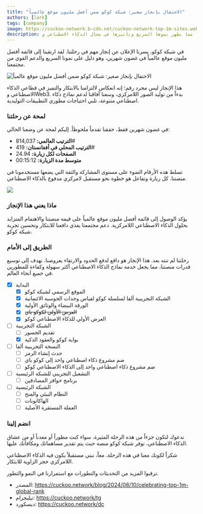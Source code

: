 ```yaml
---
title: "الاحتفال بإنجاز صغير: شبكة كوكو ضمن أفضل مليون موقع عالمياً"
authors: [lark]
tags: [company]
image: https://cuckoo-network.b-cdn.net/cuckoo-network-top-1m-sites.webp
description: تحتفل شبكة كوكو بإنجاز الوصول إلى أفضل مليون موقع عالمياً، مما يظهر نموها السريع وتأثيرها في مجال الذكاء الاصطناعي وWeb3.
---
```


في شبكة كوكو، يسرنا الإعلان عن إنجاز مهم في رحلتنا. لقد ارتقينا إلى قائمة أفضل مليون موقع عالمياً في غضون شهرين، وهو دليل على نمونا السريع والدعم القوي من مجتمعنا.

![الاحتفال بإنجاز صغير: شبكة كوكو ضمن أفضل مليون موقع عالمياً](https://cuckoo-network.b-cdn.net/cuckoo-network-top-1m-sites.webp "الاحتفال بإنجاز صغير: شبكة كوكو ضمن أفضل مليون موقع عالمياً")

هذا الإنجاز ليس مجرد رقم؛ إنه انعكاس لالتزامنا بالابتكار والتميز في قطاعي الذكاء الاصطناعي وWeb3. بدءاً من توليد الصور اللامركزي، وسعنا آفاقنا لدعم نماذج ذكاء اصطناعي متنوعة، تلبي احتياجات مطوري التطبيقات التوليدية.

### لمحة عن رحلتنا

في غضون شهرين فقط، حققنا تقدماً ملحوظاً. إليكم لمحة عن وضعنا الحالي:

- **الترتيب العالمي:** 814,037#
- **الترتيب المحلي في أفغانستان:** 419#
- **الصفحات لكل زيارة:** 24.94
- **متوسط مدة الزيارة:** 00:15:12

تسلط هذه الأرقام الضوء على مستوى المشاركة والثقة التي يضعها مستخدمونا في منصتنا. كل زيارة وتفاعل هو خطوة نحو مستقبل لامركزي مدفوع بالذكاء الاصطناعي.

[![](https://cuckoo-network.b-cdn.net/cuckoo-global-rank.webp)](https://www.similarweb.com/website/cuckoo.network/)

### ماذا يعني هذا الإنجاز

يؤكد الوصول إلى قائمة أفضل مليون موقع عالمياً على قيمة منصتنا والاهتمام المتزايد بحلول الذكاء الاصطناعي اللامركزية. دعم مجتمعنا يغذي دافعنا للابتكار وتحسين تجربة شبكة كوكو.

### الطريق إلى الأمام

رحلتنا لم تنته بعد. هذا الإنجاز هو دافع لدفع الحدود والارتقاء بعروضنا. نهدف إلى توسيع قدرات منصتنا، مما يجعل خدمة نماذج الذكاء الاصطناعي أكثر سهولة وكفاءة للمطورين في جميع أنحاء العالم.

- [x] البداية
  - [x] الموقع الرسمي لشبكة كوكو
  - [x] الشبكة التجريبية ألفا لسلسلة كوكو لقياس وحدات الحوسبة الائتمانية
  - [x] الورقة البيضاء والوثائق الأولية
  - [x] ~~العرض الأولي لكوكو باي~~
  - [x] العرض الأولي للذكاء الاصطناعي كوكو
- [ ] الشبكة التجريبية
  - [ ] تقديم الجسور
  - [x] بوابة كوكو والعقود الذكية
- [ ] النسخة التجريبية ألفا
  - [ ] حدث إنشاء الرمز
  - [ ] ضم مشروع ذكاء اصطناعي واحد إلى كوكو باي
  - [ ] ضم مشروع ذكاء اصطناعي واحد إلى الذكاء الاصطناعي كوكو
- [ ] التشغيل التجريبي للشبكة الرئيسية
  - [ ] برنامج حوافز المصادقين
- [ ] الشبكة الرئيسية
  - [ ] النظام البيئي والمنح
  - [ ] الهاكاثونات
  - [ ] العملة المستقرة الأصلية

### انضم إلينا

ندعوك لتكون جزءاً من هذه الرحلة المثيرة. سواء كنت مطوراً أو معدناً أو من عشاق الذكاء الاصطناعي، توفر شبكة كوكو منصة حيث يتم تقدير مساهماتك ومكافأتك عليها.

شكراً لكونك معنا في هذه الرحلة. معاً، نبني مستقبلاً يكون فيه الذكاء الاصطناعي اللامركزي حجر الزاوية للابتكار.

ترقبوا المزيد من التحديثات والتطورات مع استمرارنا في النمو والتطور.

- المصدر: https://cuckoo.network/blog/2024/06/10/celebrating-top-1m-global-rank
- تيليجرام: https://cuckoo.network/tg
- ديسكورد: https://cuckoo.network/dc
